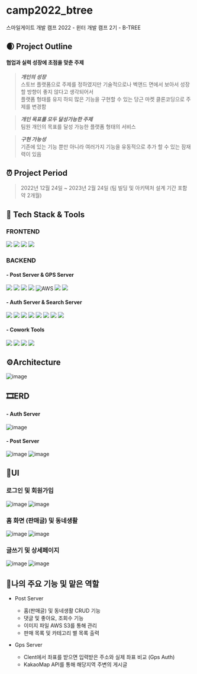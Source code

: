 # camp2022_btree
스마일게이트 개발 캠프 2022 - 윈터 개발 캠프 2기 - B-TREE

## 🌒 Project Outline
#### 협업과 실력 성장에 초점을 맞춘 주제
> **_개인의 성장_** <br>
> 스토브 플랫폼으로 주제를 정하였지만 
기술적으로나 벡앤드 면에서 보아서 성장할 방향이 좋지 않다고
생각되어서 <br>
플랫폼 형태를 유지 하되 많은 기능을 구현할 수 있는 당근 마켓 클론코딩으로 주제를 변경함
>

>**_개인 목표를 모두 달성가능한 주제_**<br>
>팀원 개인의 목표를 달성 가능한 플랫폼 형태의 서비스
>

>**_구현 가능성_** <br>
>기존에 있는 기능 뿐만 아니라 
여러가지 기능을 유동적으로 추가 할 수 있는 잠재력이 있음
>

## ⏰ Project Period
> 2022년 12월 24일 ~ 2023년 2월 24일 (팀 빌딩 및 아키텍처 설계 기간 포함 약 2개월)

## 📕 Tech Stack & Tools
### FRONTEND
<img src="https://img.shields.io/badge/kotlin-7F52FF?style=for-the-badge&logo=kotlin&logoColor=white"> <img src="https://img.shields.io/badge/androidstudio-3DDC84?style=for-the-badge&logo=androidstudio&logoColor=white"> <img src="https://img.shields.io/badge/gradle-02303A?style=for-the-badge&logo=gradle&logoColor=white"> <img src="https://img.shields.io/badge/Docker-2496ED?style=for-the-badge&logo=docker&logoColor=white"> 

### BACKEND

#### - Post Server & GPS Server
<img src="https://img.shields.io/badge/java17-%23ED8B00?style=for-the-badge&logo=java17&logoColor=white"> <img src="https://img.shields.io/badge/springboot-6DB33F?style=for-the-badge&logo=springboot&logoColor=white"> <img src="https://img.shields.io/badge/mysql-4479A1?style=for-the-badge&logo=mysql&logoColor=white"> ![](https://img.shields.io/badge/IntelliJ%20IDEA-000000.svg?&style=for-the-badge&logo=IntelliJ%20IDEA&logoColor=white) ![AWS](https://img.shields.io/badge/AWS-%23FF9900.svg?style=for-the-badge&logo=amazon-aws&logoColor=white) <img src="https://img.shields.io/badge/gradle-02303A?style=for-the-badge&logo=gradle&logoColor=white"> <img src="https://img.shields.io/badge/Docker-2496ED?style=for-the-badge&logo=docker&logoColor=white"> 

#### - Auth Server & Search Server
<img src="https://img.shields.io/badge/Redis-DC382D?style=for-the-badge&logo=Redis&logoColor=white"> <img src="https://img.shields.io/badge/FastAPI-009688?style=for-the-badge&logo=FastAPI&logoColor=white"> <img src="https://img.shields.io/badge/python-3670A0?style=for-the-badge&logo=python&logoColor=ffdd54"> <img src="https://img.shields.io/badge/MySQL-4479A1?style=for-the-badge&logo=MySQL&logoColor=white"> <img src="https://img.shields.io/badge/Docker-2496ED?style=for-the-badge&logo=docker&logoColor=white"> <img src="https://img.shields.io/badge/elasticsearch-005571?style=for-the-badge&logo=elasticsearch&logoColor=white"> <img src="https://img.shields.io/badge/logstash-005571?style=for-the-badge&logo=logstash&logoColor=white"> <img src="https://img.shields.io/badge/kibana-005571?style=for-the-badge&logo=kibana&logoColor=white">

#### - Cowork Tools
<div>
<img src="https://img.shields.io/badge/Slack-4A154B?style=for-the-badge&logo=Slack&logoColor=white">
<img src="https://img.shields.io/badge/Notion-000000?style=for-the-badge&logo=notion&logoColor=white">
<img src="https://img.shields.io/badge/Figma-F24E1E?style=for-the-badge&logo=figma&logoColor=white">
<img src="https://img.shields.io/badge/GitHub-181717?style=for-the-badge&logo=github&logoColor=white">
</div>

## ⚙Architecture
![image](https://user-images.githubusercontent.com/58455389/224045656-b4fef72d-5c71-40a3-9186-5734cb6a9b6c.png)

## 🎞ERD
#### - Auth Server
![image](https://user-images.githubusercontent.com/58455389/224045969-7bc693c9-4fc8-4254-9ad5-441f9e2b5289.png)
#### - Post Server
![image](https://user-images.githubusercontent.com/58455389/224046105-840a6b7c-28f1-42cd-b954-5be896fa67f0.png) ![image](https://user-images.githubusercontent.com/58455389/224046186-c26897dd-8936-4469-bb96-831fddd51d77.png)

## 📱UI
### 로그인 및 회원가입
![image](https://user-images.githubusercontent.com/58455389/224046877-f9a664f5-fc45-49f5-84b3-d2df438a48ca.png) ![image](https://user-images.githubusercontent.com/58455389/224047095-5fc5dd43-bfcd-43e9-b9f0-5dcc602bb032.png)
### 홈 화면 (판매글) 및 동네생활
![image](https://user-images.githubusercontent.com/58455389/224047375-2b15f950-d7d8-4a88-9488-5ac38877364d.png) ![image](https://user-images.githubusercontent.com/58455389/224047479-018b920e-0681-4271-a4cb-3eaacf27ef21.png)
### 글쓰기 및 상세페이지
![image](https://user-images.githubusercontent.com/58455389/224047764-dd56bd9e-d062-4040-b553-4b11f9f8a494.png) ![image](https://user-images.githubusercontent.com/58455389/224047997-a06c9ce7-f7ef-426a-b2e8-9df0a36fd895.png)

## 🔑나의 주요 기능 및 맡은 역할
- Post Server
  - 홈(판매글) 및 동네생활 CRUD 기능
  - 댓글 및 좋아요, 조회수 기능
  - 이미지 파일 AWS S3를 통해 관리
  - 판매 목록 및 카테고리 별 목록 출력
 
- Gps Server
  - Clent에서 좌표를 받으면 입력받은 주소와 실제 좌표 비교 (Gps Auth)
  - KakaoMap API를 통해 해당지역 주변의 게시글 

